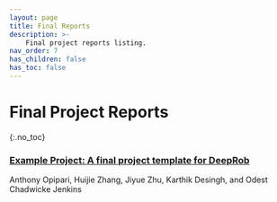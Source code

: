 ```yaml
---
layout: page
title: Final Reports
description: >-
    Final project reports listing.
nav_order: 7
has_children: false
has_toc: false
---
```


# Final Project Reports
{:.no_toc}



### [Example Project: A final project template for DeepRob](/reports/w23/example/)
Anthony Opipari, Huijie Zhang, Jiyue Zhu, Karthik Desingh, and Odest Chadwicke Jenkins

